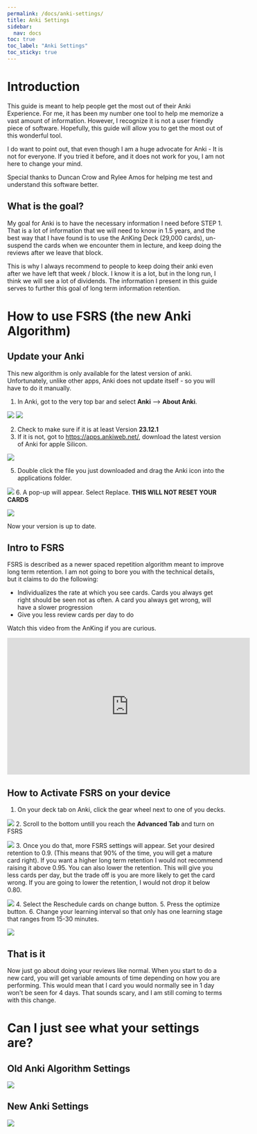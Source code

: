 ```yaml
---
permalink: /docs/anki-settings/
title: Anki Settings
sidebar:
  nav: docs
toc: true
toc_label: "Anki Settings"
toc_sticky: true
---
```

# Introduction

This guide is meant to help people get the most out of their Anki Experience. For me, it has been my number one tool to help me memorize a vast amount of information. However, I recognize it is not a user friendly piece of software. Hopefully, this guide will allow you to get the most out of this wonderful tool. 

I do want to point out, that even though I am a huge advocate for Anki - It is not for everyone. If you tried it before, and it does not work for you, I am not here to change your mind. 

Special thanks to Duncan Crow and Rylee Amos for helping me test and understand this software better. 
## What is the goal?
My goal for Anki is to have the necessary information I need before STEP 1. That is a lot of information that we will need to know in 1.5 years, and the best way that I have found is to use the AnKing Deck (29,000 cards), un-suspend the cards when we encounter them in lecture, and keep doing the reviews after we leave that block. 

This is why I always recommend to people to keep doing their anki even after we have left that week / block. I know it is a lot, but in the long run, I think we will see a lot of dividends. The information I present in this guide serves to further this goal of long term information retention. 

# How to use FSRS (the new Anki Algorithm)
## Update your Anki
This new algorithm is only available for the latest version of anki. Unfortunately, unlike other apps, Anki does not update itself - so you will have to do it manually. 

1. In Anki, got to the very top bar and select __Anki__ --> __About Anki__. 
<!-- ![[AboutAnki.png|600]]
![[VersionNumber.png|600]] -->
![](https://github.com/ravishankarmadhu/ravishankarmadhu.github.io/blob/master/_Media/Anki/AboutAnki.png?raw=true)
![](https://github.com/ravishankarmadhu/ravishankarmadhu.github.io/blob/master/_Media/Anki/VersionNumber.png?raw=true)

2. Check to make sure if it is at least Version __23.12.1__
3. If it is not, got to https://apps.ankiweb.net/, download the latest version of Anki for apple Silicon. 
<!-- ![[LatestVersion.png|600]] -->
![](https://github.com/ravishankarmadhu/ravishankarmadhu.github.io/blob/master/_Media/Anki/LatestVersion.png?raw=true)

5. Double click the file you just downloaded and drag the Anki icon into the applications folder. 
<!-- ![[DragIcon.png||600]] -->
![](https://github.com/ravishankarmadhu/ravishankarmadhu.github.io/blob/master/_Media/Anki/DragIcon.png?raw=true)
6. A pop-up will appear. Select Replace. __THIS WILL NOT RESET YOUR CARDS__

<!-- ![[SelectReplace.png]] -->
![](https://github.com/ravishankarmadhu/ravishankarmadhu.github.io/blob/master/_Media/Anki/SelectReplace.png?raw=true)

Now your version is up to date. 

## Intro to FSRS
FSRS is described as a newer spaced repetition algorithm meant to improve long term retention. I am not going to bore you with the technical details, but it claims to do the following:
- Individualizes the rate at which you see cards. Cards you always get right should be seen not as often. A card you always get wrong, will have a slower progression
- Give you less review cards per day to do 

Watch this video from the AnKing if you are curious. 
<iframe width="560" height="315" src="https://www.youtube.com/embed/OqRLqVRyIzc?si=WlFcVhuy4FniydUw" title="YouTube video player" frameborder="0" allow="accelerometer; autoplay; clipboard-write; encrypted-media; gyroscope; picture-in-picture; web-share" allowfullscreen></iframe>

## How to Activate FSRS on your device
1. On your deck tab on Anki, click the gear wheel next to one of you decks. 
<!-- ![[GearWheelSettings.png|600]] -->
![](https://github.com/ravishankarmadhu/ravishankarmadhu.github.io/blob/master/_Media/Anki/GearWheelSettings.png?raw=true)
2. Scroll to the bottom untill you reach the __Advanced Tab__ and turn on FSRS
<!-- ![[TurningOnFSRS.png|600]] -->
![](https://github.com/ravishankarmadhu/ravishankarmadhu.github.io/blob/master/_Media/Anki/TurningOnFSRS.png?raw=true)
3. Once you do that, more FSRS settings will appear. Set your desired retention to 0.9. (This means that 90% of the time, you will get a mature card right). If you want a higher long term retention I would not recommend raising it above 0.95. You can also lower the retention. This will give you less cards per day, but the trade off is you are more likely to get the card wrong. If you are going to lower the retention, I would not drop it below 0.80. 
<!-- ![[Other FSRS Settings.png|600]] -->
![](https://github.com/ravishankarmadhu/ravishankarmadhu.github.io/blob/master/_Media/Anki/Other%20FSRS%20Settings.png?raw=true)
4. Select the Reschedule cards on change button.
5. Press the optimize button. 
6. Change your learning interval so that only has one learning stage that ranges from 15-30 minutes. 
<!-- ![[OneLearningStep.png|600]] -->
![](https://github.com/ravishankarmadhu/ravishankarmadhu.github.io/blob/master/_Media/Anki/OneLearningStep.png?raw=true)

## That is it
Now just go about doing your reviews like normal. When you start to do a new card, you will get variable amounts of time depending on how you are performing. This would mean that I card you would normally see in 1 day won't be seen for 4 days. That sounds scary, and I am still coming to terms with this change. 

# Can I just see what your settings are?
## Old Anki Algorithm Settings
<!-- ![[OldAnkiSettings.png]] -->
![](https://github.com/ravishankarmadhu/ravishankarmadhu.github.io/blob/master/_Media/Anki/OldAnkiSettings.png?raw=true)
## New Anki Settings
<!-- ![[NewAnkiSettings.png]] -->
![](https://github.com/ravishankarmadhu/ravishankarmadhu.github.io/blob/master/_Media/Anki/NewAnkiSettings.png?raw=true)